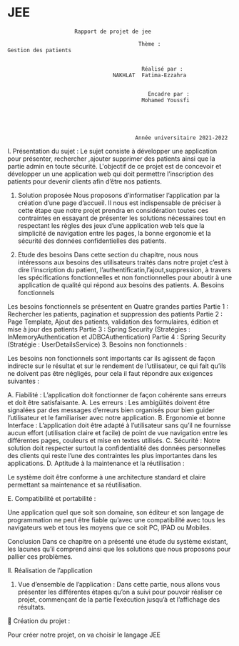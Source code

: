# JEE







	                     Rapport de projet de jee 

                                             Thème :                                   Gestion des patients
                                                           

                                              Réalisé par :
                                     NAKHLAT  Fatima-Ezzahra 


                                                Encadre par :
                                              Mohamed Youssfi


                                            


                                            Année universitaire 2021-2022


I.	Présentation du sujet : 
Le sujet consiste à développer une application pour présenter, rechercher ,ajouter supprimer des patients ainsi que la partie admin en toute sécurité. L'objectif de ce projet est de concevoir et développer un une application web qui doit permettre l’inscription des patients pour devenir clients afin d’être nos patients.
1.	Solution proposée
 Nous proposons d’informatiser l’application par la création d’une page d’accueil. Il nous est indispensable de préciser à cette étape que notre projet prendra en considération toutes ces contraintes en essayant de présenter les solutions nécessaires tout en respectant les règles des jeux d’une application web tels que la simplicité de navigation entre les pages, la bonne ergonomie et la sécurité des données confidentielles des patients.

2.	Etude des besoins 
Dans cette section du chapitre, nous nous intéressons aux besoins des utilisateurs traités dans notre projet c’est à dire l’inscription du patient, l’authentificatin,l’ajout,suppression, à travers les spécifications fonctionnelles et non fonctionnelles pour aboutir à une application de qualité qui répond aux besoins des patients. 
A.	Besoins fonctionnels

 Les besoins fonctionnels se présentent en Quatre grandes parties 
 	Partie 1 : Rechercher les patients, pagination et suppression des patients
 	Partie 2 : Page Template, Ajout des patients, validation des formulaires, édition et mise à jour des patients
 	Partie 3 : Spring Security (Stratégies : InMemoryAuthentication et JDBCAuthentication)
 	Partie 4 : Spring Security (Stratégie : UserDetailsService)
3.	Besoins non fonctionnels :

Les besoins non fonctionnels sont importants car ils agissent de façon indirecte sur le résultat et sur le rendement de l’utilisateur, ce qui fait qu’ils ne doivent pas être négligés, pour cela il faut répondre aux exigences suivantes : 

A.	Fiabilité : 
L’application doit fonctionner de façon cohérente sans erreurs et doit être satisfaisante. 
A.	Les erreurs :
Les ambigüités doivent être signalées par des messages d’erreurs bien organisés pour bien guider l’utilisateur et le familiariser avec notre application. 
B.	Ergonomie et bonne Interface : 
L’application doit être adapté à l’utilisateur sans qu’il ne fournisse aucun effort (utilisation claire et facile) de point de vue navigation entre les différentes pages, couleurs et mise en textes utilisés.
C.	Sécurité : 
Notre solution doit respecter surtout la confidentialité des données personnelles des clients qui reste l’une des contraintes les plus importantes dans les applications. 
D.	Aptitude à la maintenance et la réutilisation : 

Le système doit être conforme à une architecture standard et claire permettant sa maintenance et sa réutilisation. 

E.	Compatibilité et portabilité : 

Une application quel que soit son domaine, son éditeur et son langage de programmation ne peut être fiable qu’avec une compatibilité avec tous les navigateurs web et tous les moyens que ce soit PC, IPAD ou Mobiles. 


Conclusion 
Dans ce chapitre on a présenté une étude du système existant, les lacunes qu’il comprend ainsi que les solutions que nous proposons pour pallier ces problèmes.



II.	Réalisation de l’application   
1.	Vue d’ensemble de l’application :
 Dans cette partie, nous allons vous présenter les différentes étapes qu’on a suivi pour pouvoir réaliser ce projet, commençant de la partie l’exécution jusqu’à et l’affichage des résultats.


	Création du projet :

Pour créer notre projet, on va choisir le langage JEE

